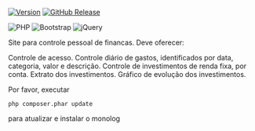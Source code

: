 [![Version](https://img.shields.io/badge/Version-beta-blue)]()
[![GitHub Release](https://img.shields.io/badge/Release-v1.0-blueviolet)]() 

![PHP](https://img.shields.io/badge/php-%23777BB4.svg?style=for-the-badge&logo=php&logoColor=white)
![Bootstrap](https://img.shields.io/badge/bootstrap-%238511FA.svg?style=for-the-badge&logo=bootstrap&logoColor=white)
![jQuery](https://img.shields.io/badge/jquery-%230769AD.svg?style=for-the-badge&logo=jquery&logoColor=white)

Site para controle pessoal de financas.
Deve oferecer:

Controle de acesso.
Controle diário de gastos, identificados por data, categoria, valor e descrição.
Controle de investimentos de renda fixa, por conta.
Extrato dos investimentos.
Gráfico de evolução dos investimentos.

Por favor, executar
```
php composer.phar update
```
para atualizar e instalar o monolog
